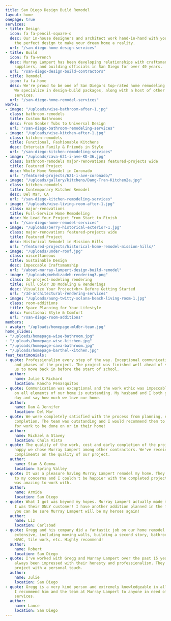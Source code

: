 ```yaml
---
title: San Diego Design Build Remodel
layout: home
onepage: true
services:
- title: Design
  icon: fa fa-pencil-square-o
  desc: Our in-house designers and architect work hand-in-hand with you to create
    the perfect design to make your dream home a reality.
  url: "/san-diego-home-design-services"
- title: Build
  icon: fa fa-wrench
  desc: Murray Lampert has been developing relationships with craftsman, material
    suppliers, and building officials in San Diego for over 40 years.
  url: "/san-diego-design-build-contractors"
- title: Remodel
  icon: fa fa-home
  desc: We're proud to be one of San Diego's top-rated home remodeling contractor.
    We specialize in design-build packages, along with a host of other remodeling
    services.
  url: "/san-diego-home-remodel-services"
works:
- image: "/uploads/wise-bathroom-after-1.jpg"
  class: bathroom-remodels
  title: Custom Bathrooms
  desc: From Soaker Tubs to Universal Design
  url: "/san-diego-bathroom-remodeling-services"
- image: "/uploads/wise-kitchen-after-1.jpg"
  class: kitchen-remodels
  title: Functional, Fashionable Kitchens
  desc: Entertain Family & Friends in Style
  url: "/san-diego-kitchen-remodeling-services"
- image: "/uploads/cava-621-i-ave-KD-36.jpg"
  class: bathroom-remodels major-renovations featured-projects wide
  title: Featured Project
  desc: Whole Home Remodel in Coronado
  url: "/featured-projects/621-i-ave-coronado/"
- image: "/uploads/gallery/kitchens/Dang-Tran-Kitchen2a.jpg"
  class: kitchen-remodels
  title: Contemporary Kitchen Remodel
  desc: Del Mar, CA
  url: "/san-diego-kitchen-remodeling-services"
- image: "/uploads/wise-living-room-after-1.jpg"
  class: major-renovations
  title: Full-Service Home Remodeling
  desc: We Lead Your Project From Start to Finish
  url: "/san-diego-home-remodel-services"
- image: "/uploads/berry-historical-exterior-1.jpg"
  class: major-renovations featured-projects wide
  title: Featured Project
  desc: Historical Remodel in Mission Hills
  url: "/featured-projects/historical-home-remodel-mission-hills/"
- image: "/uploads/under-roof.jpg"
  class: miscellaneous
  title: Sustainable Design
  desc: Impeccable Craftsmanship
  url: "/about-murray-lampert-design-build-remodel"
- image: "/uploads/mehdizadeh-rendering3.png"
  class: 3d-project-modeling rendering
  title: Full Color 3D Modeling & Renderings
  desc: Visualize Your Project<br> Before Getting Started
  url: "/3d-architectural-rendering-services"
- image: "/uploads/aung-twitty-solana-beach-living-room-1.jpg"
  class: room-additions
  title: Space Planning for Your Lifestyle
  desc: Functional Style & Comfort
  url: "/san-diego-room-additions"
members:
- avatar: "/uploads/homepage-mldbr-team.jpg"
home_slides:
- "/uploads/homepage-wise-bathroom.jpg"
- "/uploads/homepage-wise-kitchen.jpg"
- "/uploads/homepage-cava-bathroom.jpg"
- "/uploads/homepage-barthel-kitchen.jpg"
feat_testimonials:
- quote: Professionalism every step of the way. Exceptional communication in all aspects
    and phases of the project. The project was finished well ahead of schedule, allowing
    us to move back in before the start of school.
  author:
    name: Julie & Richard
    location: Rancho Penasquitos
- quote: Communication was exceptional and the work ethic was impeccable. The craftsmanship
    on all elements of our home is outstanding. My husband and I both get up every
    day and say how much we love our home.
  author:
    name: Dan & Jennifer
    location: Del Mar
- quote: We were completely satisfied with the process from planning, execution, to
    completion. The team was outstanding and I would recommend them to anyone looking
    for work to be done on or in their home!
  author:
    name: Michael & Stavey
    location: Chula Vista
- quote: The quality of the work, cost and early completion of the project makes us
    happy we chose Murray Lampert among other contractors. We've received a lot of
    compliments on the quality of our project.
  author:
    name: Stan & Gemma
    location: Spring Valley
- quote: It was a pleasure having Murray Lampert remodel my home. They were very attentive
    to my concerns and I couldn't be happier with the completed project. Murray Lampert
    was amazing to work with.
  author:
    name: Armida
    location: San Diego
- quote: What I got was beyond my hopes. Murray Lampert actually made me feel like
    I was their ONLY customer! I have another addition planned in the future, and
    you can be sure Murray Lampert will be my heroes again!
  author:
    name: Liz
    location: Carlsbad
- quote: Gregg and his company did a fantastic job on our home remodel! The work was
    extensive, including moving walls, building a second story, bathrooms, cabinets,
    HVAC, tile work, etc. Highly recommend!
  author:
    name: Robert
    location: San Diego
- quote: I've worked with Gregg and Murray Lampert over the past 15 years and I've
    always been impressed with their honesty and professionalism. They treat each
    project with a personal touch.
  author:
    name: Julie
    location: San Diego
- quote: Gregg is a very kind person and extremely knowledgeable in all areas of construction.
    I recommend him and the team at Murray Lampert to anyone in need of quality construction
    services.
  author:
    name: Lance
    location: San Diego
---
```


